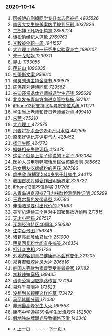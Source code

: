 ### 2020-10-14 
1. [ 因嫉妒心删掉同学专升本志愿被抓 ](https://s.weibo.com/weibo?q=%23%E5%9B%A0%E5%AB%89%E5%A6%92%E5%BF%83%E5%88%A0%E6%8E%89%E5%90%8C%E5%AD%A6%E4%B8%93%E5%8D%87%E6%9C%AC%E5%BF%97%E6%84%BF%E8%A2%AB%E6%8A%93%23&Refer=top) *4905526*
1. [ 南医大女生被杀案凶手被判死刑 ](https://s.weibo.com/weibo?q=%23%E5%8D%97%E5%8C%BB%E5%A4%A7%E5%A5%B3%E7%94%9F%E8%A2%AB%E6%9D%80%E6%A1%88%E5%87%B6%E6%89%8B%E8%A2%AB%E5%88%A4%E6%AD%BB%E5%88%91%23&Refer=top) *3037826*
1. [ 二郎神下凡巧化尴尬 ](https://s.weibo.com/weibo?q=%23%E4%BA%8C%E9%83%8E%E7%A5%9E%E4%B8%8B%E5%87%A1%E5%B7%A7%E5%8C%96%E5%B0%B4%E5%B0%AC%23&topic_ad=1&Refer=top) *2858224*
1. [ 谭松韵经纪人道歉 ](https://s.weibo.com/weibo?q=%23%E8%B0%AD%E6%9D%BE%E9%9F%B5%E7%BB%8F%E7%BA%AA%E4%BA%BA%E9%81%93%E6%AD%89%23&Refer=top) *2769763*
1. [ 李毅被停职一周 ](https://s.weibo.com/weibo?q=%23%E6%9D%8E%E6%AF%85%E8%A2%AB%E5%81%9C%E8%81%8C%E4%B8%80%E5%91%A8%23&Refer=top) *1941557*
1. [ 大连理工通报一研究生实验室身亡 ](https://s.weibo.com/weibo?q=%23%E5%A4%A7%E8%BF%9E%E7%90%86%E5%B7%A5%E9%80%9A%E6%8A%A5%E4%B8%80%E7%A0%94%E7%A9%B6%E7%94%9F%E5%AE%9E%E9%AA%8C%E5%AE%A4%E8%BA%AB%E4%BA%A1%23&Refer=top) *1690107*
1. [ 朱一龙站姐 ](https://s.weibo.com/weibo?q=%E6%9C%B1%E4%B8%80%E9%BE%99%E7%AB%99%E5%A7%90&Refer=top) *1239311*
1. [ 昆山 ](https://s.weibo.com/weibo?q=%E6%98%86%E5%B1%B1&Refer=top) *1163055*
1. [ 莲花山 ](https://s.weibo.com/weibo?q=%E8%8E%B2%E8%8A%B1%E5%B1%B1&Refer=top) *1090835*
1. [ 杜蕾斯文案 ](https://s.weibo.com/weibo?q=%23%E6%9D%9C%E8%95%BE%E6%96%AF%E6%96%87%E6%A1%88%23&Refer=top) *956610*
1. [ 何炅刘涛主持金鹰节 ](https://s.weibo.com/weibo?q=%23%E4%BD%95%E7%82%85%E5%88%98%E6%B6%9B%E4%B8%BB%E6%8C%81%E9%87%91%E9%B9%B0%E8%8A%82%23&Refer=top) *839878*
1. [ 陈伟霆刘诗诗同框 ](https://s.weibo.com/weibo?q=%23%E9%99%88%E4%BC%9F%E9%9C%86%E5%88%98%E8%AF%97%E8%AF%97%E5%90%8C%E6%A1%86%23&Refer=top) *729562*
1. [ 被迫还贷退休老师喊话学生还钱 ](https://s.weibo.com/weibo?q=%23%E8%A2%AB%E8%BF%AB%E8%BF%98%E8%B4%B7%E9%80%80%E4%BC%91%E8%80%81%E5%B8%88%E5%96%8A%E8%AF%9D%E5%AD%A6%E7%94%9F%E8%BF%98%E9%92%B1%23&Refer=top) *595629*
1. [ 北京发布青岛方向进京管控措施 ](https://s.weibo.com/weibo?q=%23%E5%8C%97%E4%BA%AC%E5%8F%91%E5%B8%83%E9%9D%92%E5%B2%9B%E6%96%B9%E5%90%91%E8%BF%9B%E4%BA%AC%E7%AE%A1%E6%8E%A7%E6%8E%AA%E6%96%BD%23&Refer=top) *587101*
1. [ iPhone12将支持北斗导航定位系统 ](https://s.weibo.com/weibo?q=%23iPhone12%E5%B0%86%E6%94%AF%E6%8C%81%E5%8C%97%E6%96%97%E5%AF%BC%E8%88%AA%E5%AE%9A%E4%BD%8D%E7%B3%BB%E7%BB%9F%23&Refer=top) *511271*
1. [ 学生当上老师和昔日老师坐对桌 ](https://s.weibo.com/weibo?q=%23%E5%AD%A6%E7%94%9F%E5%BD%93%E4%B8%8A%E8%80%81%E5%B8%88%E5%92%8C%E6%98%94%E6%97%A5%E8%80%81%E5%B8%88%E5%9D%90%E5%AF%B9%E6%A1%8C%23&Refer=top) *499410*
1. [ 宋茜 ](https://s.weibo.com/weibo?q=%E5%AE%8B%E8%8C%9C&Refer=top) *475210*
1. [ 大连理工 ](https://s.weibo.com/weibo?q=%E5%A4%A7%E8%BF%9E%E7%90%86%E5%B7%A5&Refer=top) *472575*
1. [ 丹麦将扑杀至少250万只水貂 ](https://s.weibo.com/weibo?q=%23%E4%B8%B9%E9%BA%A6%E5%B0%86%E6%89%91%E6%9D%80%E8%87%B3%E5%B0%91250%E4%B8%87%E5%8F%AA%E6%B0%B4%E8%B2%82%23&Refer=top) *442595*
1. [ 原来好评比差评更气人 ](https://s.weibo.com/weibo?q=%23%E5%8E%9F%E6%9D%A5%E5%A5%BD%E8%AF%84%E6%AF%94%E5%B7%AE%E8%AF%84%E6%9B%B4%E6%B0%94%E4%BA%BA%23&Refer=top) *428452*
1. [ 杨洋生图 ](https://s.weibo.com/weibo?q=%E6%9D%A8%E6%B4%8B%E7%94%9F%E5%9B%BE&Refer=top) *424773*
1. [ 姐妹相亲失败现场 ](https://s.weibo.com/weibo?q=%23%E5%A7%90%E5%A6%B9%E7%9B%B8%E4%BA%B2%E5%A4%B1%E8%B4%A5%E7%8E%B0%E5%9C%BA%23&Refer=top) *413470*
1. [ 这辈子就是上辈子你说的下辈子 ](https://s.weibo.com/weibo?q=%23%E8%BF%99%E8%BE%88%E5%AD%90%E5%B0%B1%E6%98%AF%E4%B8%8A%E8%BE%88%E5%AD%90%E4%BD%A0%E8%AF%B4%E7%9A%84%E4%B8%8B%E8%BE%88%E5%AD%90%23&Refer=top) *392084*
1. [ 医护人员用喇叭喊话居民做核酸检测 ](https://s.weibo.com/weibo?q=%23%E5%8C%BB%E6%8A%A4%E4%BA%BA%E5%91%98%E7%94%A8%E5%96%87%E5%8F%AD%E5%96%8A%E8%AF%9D%E5%B1%85%E6%B0%91%E5%81%9A%E6%A0%B8%E9%85%B8%E6%A3%80%E6%B5%8B%23&Refer=top) *385662*
1. [ 陪女朋友吃螺蛳粉的男孩 ](https://s.weibo.com/weibo?q=%23%E9%99%AA%E5%A5%B3%E6%9C%8B%E5%8F%8B%E5%90%83%E8%9E%BA%E8%9B%B3%E7%B2%89%E7%9A%84%E7%94%B7%E5%AD%A9%23&Refer=top) *367586*
1. [ 虞书欣 脉搏犹如40岁男子壮如牛 ](https://s.weibo.com/weibo?q=%E8%99%9E%E4%B9%A6%E6%AC%A3%20%E8%84%89%E6%90%8F%E7%8A%B9%E5%A6%8240%E5%B2%81%E7%94%B7%E5%AD%90%E5%A3%AE%E5%A6%82%E7%89%9B&Refer=top) *340112*
1. [ 我国首次对碰瓷作出明确界定 ](https://s.weibo.com/weibo?q=%23%E6%88%91%E5%9B%BD%E9%A6%96%E6%AC%A1%E5%AF%B9%E7%A2%B0%E7%93%B7%E4%BD%9C%E5%87%BA%E6%98%8E%E7%A1%AE%E7%95%8C%E5%AE%9A%23&Refer=top) *326722*
1. [ iPhone12值不值得买 ](https://s.weibo.com/weibo?q=%23iPhone12%E5%80%BC%E4%B8%8D%E5%80%BC%E5%BE%97%E4%B9%B0%23&Refer=top) *317706*
1. [ 从青岛进京须持7日内核酸检测阴性证明 ](https://s.weibo.com/weibo?q=%23%E4%BB%8E%E9%9D%92%E5%B2%9B%E8%BF%9B%E4%BA%AC%E9%A1%BB%E6%8C%817%E6%97%A5%E5%86%85%E6%A0%B8%E9%85%B8%E6%A3%80%E6%B5%8B%E9%98%B4%E6%80%A7%E8%AF%81%E6%98%8E%23&Refer=top) *305299*
1. [ 王嘉尔黄色发带造型 ](https://s.weibo.com/weibo?q=%23%E7%8E%8B%E5%98%89%E5%B0%94%E9%BB%84%E8%89%B2%E5%8F%91%E5%B8%A6%E9%80%A0%E5%9E%8B%23&Refer=top) *297583*
1. [ 伸懒腰是要付出代价的 ](https://s.weibo.com/weibo?q=%23%E4%BC%B8%E6%87%92%E8%85%B0%E6%98%AF%E8%A6%81%E4%BB%98%E5%87%BA%E4%BB%A3%E4%BB%B7%E7%9A%84%23&Refer=top) *291001*
1. [ 美军机连续三个月对中国密集抵近侦察 ](https://s.weibo.com/weibo?q=%E7%BE%8E%E5%86%9B%E6%9C%BA%E8%BF%9E%E7%BB%AD%E4%B8%89%E4%B8%AA%E6%9C%88%E5%AF%B9%E4%B8%AD%E5%9B%BD%E5%AF%86%E9%9B%86%E6%8A%B5%E8%BF%91%E4%BE%A6%E5%AF%9F&Refer=top) *271815*
1. [ 天才小熊猫 ](https://s.weibo.com/weibo?q=%E5%A4%A9%E6%89%8D%E5%B0%8F%E7%86%8A%E7%8C%AB&Refer=top) *267517*
1. [ 深圳经济特区40周年 ](https://s.weibo.com/weibo?q=%23%E6%B7%B1%E5%9C%B3%E7%BB%8F%E6%B5%8E%E7%89%B9%E5%8C%BA40%E5%91%A8%E5%B9%B4%23&Refer=top) *256580*
1. [ 江南百景图 ](https://s.weibo.com/weibo?q=%E6%B1%9F%E5%8D%97%E7%99%BE%E6%99%AF%E5%9B%BE&Refer=top) *256349*
1. [ 诸葛亮武陵仙君优化 ](https://s.weibo.com/weibo?q=%23%E8%AF%B8%E8%91%9B%E4%BA%AE%E6%AD%A6%E9%99%B5%E4%BB%99%E5%90%9B%E4%BC%98%E5%8C%96%23&Refer=top) *251000*
1. [ 明星回复粉丝能有多搞笑 ](https://s.weibo.com/weibo?q=%23%E6%98%8E%E6%98%9F%E5%9B%9E%E5%A4%8D%E7%B2%89%E4%B8%9D%E8%83%BD%E6%9C%89%E5%A4%9A%E6%90%9E%E7%AC%91%23&Refer=top) *246354*
1. [ 打针众生相 ](https://s.weibo.com/weibo?q=%23%E6%89%93%E9%92%88%E4%BC%97%E7%94%9F%E7%9B%B8%23&Refer=top) *221726*
1. [ 外地游客到青岛健康码不会有变化 ](https://s.weibo.com/weibo?q=%23%E5%A4%96%E5%9C%B0%E6%B8%B8%E5%AE%A2%E5%88%B0%E9%9D%92%E5%B2%9B%E5%81%A5%E5%BA%B7%E7%A0%81%E4%B8%8D%E4%BC%9A%E6%9C%89%E5%8F%98%E5%8C%96%23&Refer=top) *221205*
1. [ 郑爽蜜糖胶片风大片 ](https://s.weibo.com/weibo?q=%23%E9%83%91%E7%88%BD%E8%9C%9C%E7%B3%96%E8%83%B6%E7%89%87%E9%A3%8E%E5%A4%A7%E7%89%87%23&Refer=top) *206616*
1. [ 韩国人筹款为素媛案受害者搬家 ](https://s.weibo.com/weibo?q=%23%E9%9F%A9%E5%9B%BD%E4%BA%BA%E7%AD%B9%E6%AC%BE%E4%B8%BA%E7%B4%A0%E5%AA%9B%E6%A1%88%E5%8F%97%E5%AE%B3%E8%80%85%E6%90%AC%E5%AE%B6%23&Refer=top) *191182*
1. [ 初秋辣妹穿搭 ](https://s.weibo.com/weibo?q=%23%E5%88%9D%E7%A7%8B%E8%BE%A3%E5%A6%B9%E7%A9%BF%E6%90%AD%23&Refer=top) *189435*
1. [ 蛋壳公寓回应跑路传言 ](https://s.weibo.com/weibo?q=%E8%9B%8B%E5%A3%B3%E5%85%AC%E5%AF%93%E5%9B%9E%E5%BA%94%E8%B7%91%E8%B7%AF%E4%BC%A0%E8%A8%80&Refer=top) *177194*
1. [ 易烊千玺眼神 ](https://s.weibo.com/weibo?q=%E6%98%93%E7%83%8A%E5%8D%83%E7%8E%BA%E7%9C%BC%E7%A5%9E&Refer=top) *173523*
1. [ 没想到长颈鹿这样吃草 ](https://s.weibo.com/weibo?q=%23%E6%B2%A1%E6%83%B3%E5%88%B0%E9%95%BF%E9%A2%88%E9%B9%BF%E8%BF%99%E6%A0%B7%E5%90%83%E8%8D%89%23&Refer=top) *173472*
1. [ 马丽韩国分丽 ](https://s.weibo.com/weibo?q=%23%E9%A9%AC%E4%B8%BD%E9%9F%A9%E5%9B%BD%E5%88%86%E4%B8%BD%23&Refer=top) *171030*
1. [ 非洲最高峰发生大火 ](https://s.weibo.com/weibo?q=%E9%9D%9E%E6%B4%B2%E6%9C%80%E9%AB%98%E5%B3%B0%E5%8F%91%E7%94%9F%E5%A4%A7%E7%81%AB&Refer=top) *169853*
1. [ 康杰中学通报39名学生发烧腹泻 ](https://s.weibo.com/weibo?q=%23%E5%BA%B7%E6%9D%B0%E4%B8%AD%E5%AD%A6%E9%80%9A%E6%8A%A539%E5%90%8D%E5%AD%A6%E7%94%9F%E5%8F%91%E7%83%A7%E8%85%B9%E6%B3%BB%23&Refer=top) *152500*
1. [ 假地铁站牌曝光导致销售下滑 ](https://s.weibo.com/weibo?q=%23%E5%81%87%E5%9C%B0%E9%93%81%E7%AB%99%E7%89%8C%E6%9B%9D%E5%85%89%E5%AF%BC%E8%87%B4%E9%94%80%E5%94%AE%E4%B8%8B%E6%BB%91%23&Refer=top) *142348* 

- [ < 上一页 ](https://github.com/able8/weibo-hot-record/blob/master/2020-10-13.md) -------- [ 下一页 > ](https://github.com/able8/weibo-hot-record/blob/master/2020-10-15.md)